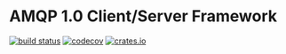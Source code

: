 # AMQP 1.0 Client/Server Framework

[![build status](https://github.com/ntex-rs/ntex-amqp/workflows/CI%20%28Linux%29/badge.svg?branch=master&event=push)](https://github.com/ntex-rs/ntex-amqp/actions?query=workflow%3A"CI+(Linux)") [![codecov](https://codecov.io/gh/ntex-rs/ntex-amqp/branch/master/graph/badge.svg)](https://codecov.io/gh/ntex-rs/ntex-amqp) [![crates.io](https://meritbadge.herokuapp.com/ntex-amqp)](https://crates.io/crates/ntex-amqp)
